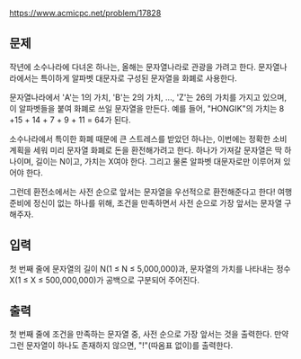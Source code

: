 https://www.acmicpc.net/problem/17828

## 문제
작년에 소수나라에 다녀온 하나는, 올해는 문자열나라로 관광을 가려고 한다. 문자열나라에서는 특이하게 알파벳 대문자로 구성된 문자열을 화폐로 사용한다.

문자열나라에서 'A'는 1의 가치, 'B'는 2의 가치, ..., 'Z'는 26의 가치를 가지고 있으며, 이 알파벳들을 붙여 화폐로 쓰일 문자열을 만든다. 예를 들어, "HONGIK"의 가치는 8 +15 + 14 + 7 + 9 + 11 = 64가 된다.

소수나라에서 특이한 화폐 때문에 큰 스트레스를 받았던 하나는, 이번에는 정확한 소비 계획을 세워 미리 문자열 화폐로 돈을 환전해가려고 한다. 하나가 가져갈 문자열은 딱 하나이며, 길이는 N이고, 가치는 X여야 한다. 그리고 물론 알파벳 대문자로만 이루어져 있어야 한다.

그런데 환전소에서는 사전 순으로 앞서는 문자열을 우선적으로 환전해준다고 한다! 여행 준비에 정신이 없는 하나를 위해, 조건을 만족하면서 사전 순으로 가장 앞서는 문자열 구해주자.

## 입력
첫 번째 줄에 문자열의 길이 N(1 ≤ N ≤ 5,000,000)과, 문자열의 가치를 나타내는 정수 X(1 ≤ X ≤ 500,000,000)가 공백으로 구분되어 주어진다.

## 출력
첫 번째 줄에 조건을 만족하는 문자열 중, 사전 순으로 가장 앞서는 것을 출력한다. 만약 그런 문자열이 하나도 존재하지 않으면, "!"(따옴표 없이)를 출력한다.

